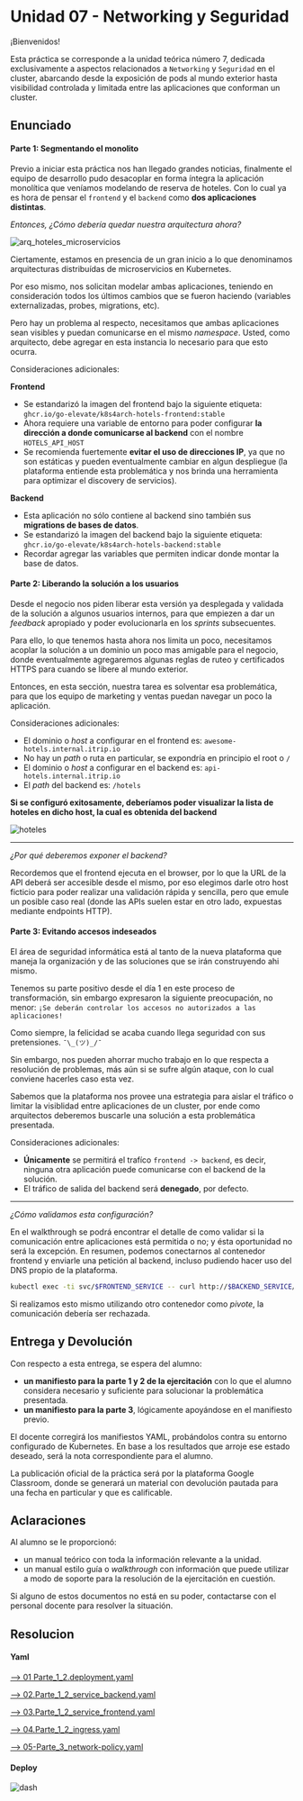 # Unidad 07 - Networking y Seguridad

¡Bienvenidos!

Esta práctica se corresponde a la unidad teórica número 7, dedicada exclusivamente a aspectos relacionados a `Networking` y `Seguridad` en el cluster, abarcando desde la exposición de pods al mundo exterior hasta visibilidad controlada y limitada entre las aplicaciones que conforman un cluster.

## Enunciado

#### Parte 1: Segmentando el monolito

Previo a iniciar esta práctica nos han llegado grandes noticias, finalmente el equipo de desarrollo pudo desacoplar en forma íntegra la aplicación monolítica que veníamos modelando de reserva de hoteles. Con lo cual ya es hora de pensar el `frontend` y el `backend` como **dos aplicaciones distintas**.

_Entonces, ¿Cómo debería quedar nuestra arquitectura ahora?_

![arq_hoteles_microservicios](arq_hoteles_microservicios.jpg)

Ciertamente, estamos en presencia de un gran inicio a lo que denominamos arquitecturas distribuídas de microservicios en Kubernetes.

Por eso mismo, nos solicitan modelar ambas aplicaciones, teniendo en consideración todos los últimos cambios que se fueron haciendo (variables externalizadas, probes, migrations, etc).

Pero hay un problema al respecto, necesitamos que ambas aplicaciones sean visibles y puedan comunicarse en el mismo _namespace_. Usted, como arquitecto, debe agregar en esta instancia lo necesario para que esto ocurra.

Consideraciones adicionales:

**Frontend**

- Se estandarizó la imagen del frontend bajo la siguiente etiqueta: `ghcr.io/go-elevate/k8s4arch-hotels-frontend:stable`
- Ahora requiere una variable de entorno para poder configurar **la dirección a donde comunicarse al backend** con el nombre `HOTELS_API_HOST` 
- Se recomienda fuertemente **evitar el uso de direcciones IP**, ya que no son estáticas y pueden eventualmente cambiar en algun despliegue (la plataforma entiende esta problemática y nos brinda una herramienta para optimizar el discovery de servicios).

**Backend**

- Esta aplicación no sólo contiene al backend sino también sus **migrations de bases de datos**.
- Se estandarizó la imagen del backend bajo la siguiente etiqueta: `ghcr.io/go-elevate/k8s4arch-hotels-backend:stable`
- Recordar agregar las variables que permiten indicar donde montar la base de datos.

#### Parte 2: Liberando la solución a los usuarios

Desde el negocio nos piden liberar esta versión ya desplegada y validada de la solución a algunos usuarios internos, para que empiezen a dar un _feedback_ apropiado y poder evolucionarla en los _sprints_ subsecuentes.

Para ello, lo que tenemos hasta ahora nos limita un poco, necesitamos acoplar la solución a un dominio un poco mas amigable para el negocio, donde eventualmente agregaremos algunas reglas de ruteo y certificados HTTPS para cuando se libere al mundo exterior.

Entonces, en esta sección, nuestra tarea es solventar esa problemática, para que los equipo de marketing y ventas puedan navegar un poco la aplicación.

Consideraciones adicionales:

- El dominio o _host_ a configurar en el frontend es: `awesome-hotels.internal.itrip.io`
- No hay un _path_ o ruta en particular, se expondría en principio el root o `/`
- El dominio o _host_ a configurar en el backend es: `api-hotels.internal.itrip.io`
- El _path_ del backend es: `/hotels`

**Si se configuró exitosamente, deberíamos poder visualizar la lista de hoteles en dicho host, la cual es obtenida del backend**

![hoteles](hotels_ui.png)

---

_¿Por qué deberemos exponer el backend?_ 

Recordemos que el frontend ejecuta en el browser, por lo que la URL de la API deberá ser accesible desde el mismo, por eso elegimos darle otro host ficticio para poder realizar una validación rápida y sencilla, pero que emule un posible caso real (donde las APIs suelen estar en otro lado, expuestas mediante endpoints HTTP).

#### Parte 3: Evitando accesos indeseados

El área de seguridad informática está al tanto de la nueva plataforma que maneja la organización y de las soluciones que se irán construyendo ahi mismo.

Tenemos su parte positivo desde el día 1 en este proceso de transformación, sin embargo expresaron la siguiente preocupación, no menor:  `¡Se deberán controlar los accesos no autorizados a las aplicaciones!`

Como siempre, la felicidad se acaba cuando llega seguridad con sus pretensiones. `¯\_(ツ)_/¯`

Sin embargo, nos pueden ahorrar mucho trabajo en lo que respecta a resolución de problemas, más aún si se sufre algún ataque, con lo cual conviene hacerles caso esta vez.

Sabemos que la plataforma nos provee una estrategia para aislar el tráfico o limitar la visiblidad entre aplicaciones de un cluster, por ende como arquitectos deberemos buscarle una solución a esta problemática presentada.

Consideraciones adicionales:

- **Únicamente** se permitirá el trafíco `frontend -> backend`, es decir, ninguna otra aplicación puede comunicarse con el backend de la solución.
- El tráfico de salida del backend será **denegado**, por defecto.

---

_¿Cómo validamos esta configuración?_

En el walkthrough se podrá encontrar el detalle de como validar si la comunicación entre aplicaciones está permitida o no; y ésta oportunidad no será la excepción. En resumen, podemos conectarnos al contenedor frontend y enviarle una petición al backend, incluso pudiendo hacer uso del DNS propio de la plataforma.

```bash
kubectl exec -ti svc/$FRONTEND_SERVICE -- curl http://$BACKEND_SERVICE/hotels
```

Si realizamos esto mismo utilizando otro contenedor como _pivote_, la comunicación debería ser rechazada.


## Entrega y Devolución

Con respecto a esta entrega, se espera del alumno:

- **un manifiesto para la parte 1 y 2 de la ejercitación** con lo que el alumno considera necesario y suficiente para solucionar la problemática presentada.
- **un manifiesto para la parte 3**, lógicamente apoyándose en el manifiesto previo.

El docente corregirá los manifiestos YAML, probándolos contra su entorno configurado de Kubernetes. En base a los resultados que arroje ese estado deseado, será la nota correspondiente para el alumno.  

La publicación oficial de la práctica será por la plataforma Google Classroom, donde se generará un material con devolución pautada para una fecha en particular y que es calificable.


## Aclaraciones

Al alumno se le proporcionó:

- un manual teórico con toda la información relevante a la unidad.
- un manual estilo guía o _walkthrough_ con información que puede utilizar a modo de soporte para la resolución de la ejercitación en cuestión.

Si alguno de estos documentos no está en su poder, contactarse con el personal docente para resolver la situación.

## Resolucion

#### Yaml
 
[--> 01 Parte_1_2.deployment.yaml](./yaml/01.Parte_1_2_deployment.yaml)

[--> 02.Parte_1_2_service_backend.yaml](./yaml/02.Parte_1_2_service_backend.yaml)

[--> 03.Parte_1_2_service_frontend.yaml](./yaml/03.Parte_1_2_service_frontend.yaml)

[--> 04.Parte_1_2_ingress.yaml](./yaml/04.Parte_1_2_ingress.yaml)

[--> 05-Parte_3_network-policy.yaml](./yaml/05-Parte_3_network-policy.yaml)
 

#### Deploy

![dash](./images/deploy.png)

